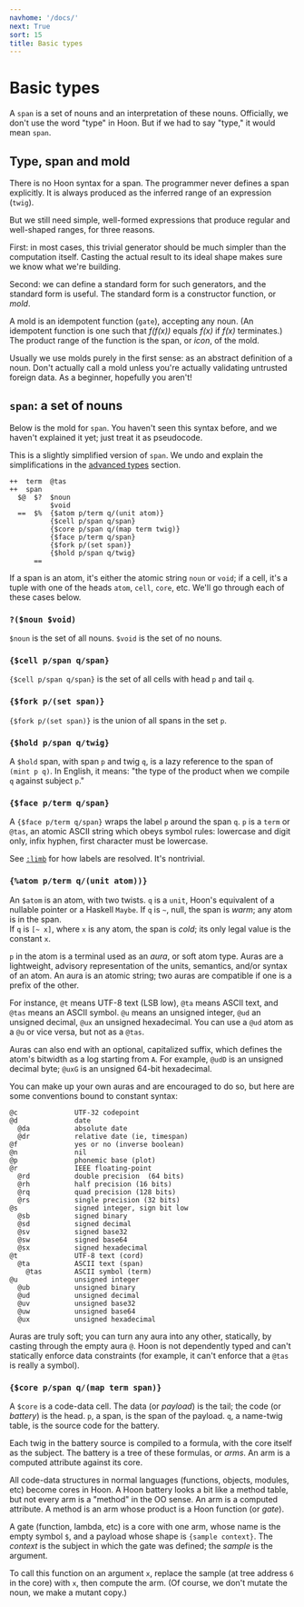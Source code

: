 ```yaml
---
navhome: '/docs/'
next: True
sort: 15
title: Basic types
---
```


# Basic types

A `span` is a set of nouns and an interpretation of these nouns. Officially, we
don't use the word "type" in Hoon. But if we had to say "type," it would mean
`span`.

## Type, span and mold

There is no Hoon syntax for a span. The programmer never defines a span
explicitly. It is always produced as the inferred range of an expression
(`twig`).

But we still need simple, well-formed expressions that produce regular and
well-shaped ranges, for three reasons.

First: in most cases, this trivial generator should be much simpler than the
computation itself. Casting the actual result to its ideal shape makes sure we
know what we're building.

Second: we can define a standard form for such generators, and the standard form
is useful. The standard form is a constructor function, or *mold*.

A mold is an idempotent function (`gate`), accepting any noun. (An idempotent
function is one such that *f(f(x))* equals *f(x)* if *f(x)* terminates.) The
product range of the function is the span, or *icon*, of the mold.

Usually we use molds purely in the first sense: as an abstract definition of a
noun. Don't actually call a mold unless you're actually validating untrusted
foreign data. As a beginner, hopefully you aren't!

## `span`: a set of nouns

Below is the mold for `span`. You haven't seen this syntax before, and we
haven't explained it yet; just treat it as pseudocode.

This is a slightly simplified version of `span`. We undo and explain the
simplifications in the [advanced types](../advanced) section.

    ++  term  @tas
    ++  span
      $@  $?  $noun
              $void
      ==  $%  {$atom p/term q/(unit atom)}
              {$cell p/span q/span}
              {$core p/span q/(map term twig)}
              {$face p/term q/span}
              {$fork p/(set span)}
              {$hold p/span q/twig}
          ==

If a span is an atom, it's either the atomic string `noun` or `void`; if a cell,
it's a tuple with one of the heads `atom`, `cell`, `core`, etc. We'll go through
each of these cases below.

### `?($noun $void)`

`$noun` is the set of all nouns. `$void` is the set of no nouns.

### `{$cell p/span q/span}`

`{$cell p/span q/span}` is the set of all cells with head `p` and tail `q`.

### `{$fork p/(set span)}`

`{$fork p/(set span)}` is the union of all spans in the set `p`.

### `{$hold p/span q/twig}`

A `$hold` span, with span `p` and twig `q`, is a lazy reference to the span of
`(mint p q)`. In English, it means: "the type of the product when we compile `q`
against subject `p`."

### `{$face p/term q/span}`

A `{$face p/term q/span}` wraps the label `p` around the span `q`. `p` is a
`term` or `@tas`, an atomic ASCII string which obeys symbol rules: lowercase and
digit only, infix hyphen, first character must be lowercase.

See [`:limb`](../twig/limb/limb) for how labels are resolved. It's nontrivial.

### `{%atom p/term q/(unit atom))}`

An `$atom` is an atom, with two twists. `q` is a `unit`, Hoon's equivalent of a
nullable pointer or a Haskell `Maybe`. If `q` is `~`, null, the span is *warm*;
any atom is in the span.\
If `q` is `[~ x]`, where `x` is any atom, the span is *cold*; its only legal
value is the constant `x`.

`p` in the atom is a terminal used as an *aura*, or soft atom type. Auras are a
lightweight, advisory representation of the units, semantics, and/or syntax of
an atom. An aura is an atomic string; two auras are compatible if one is a
prefix of the other.

For instance, `@t` means UTF-8 text (LSB low), `@ta` means ASCII text, and
`@tas` means an ASCII symbol. `@u` means an unsigned integer, `@ud` an unsigned
decimal, `@ux` an unsigned hexadecimal. You can use a `@ud` atom as a `@u` or
vice versa, but not as a `@tas`.

Auras can also end with an optional, capitalized suffix, which defines the
atom's bitwidth as a log starting from `A`. For example, `@udD` is an unsigned
decimal byte; `@uxG` is an unsigned 64-bit hexadecimal.

You can make up your own auras and are encouraged to do so, but here are some
conventions bound to constant syntax:

    @c              UTF-32 codepoint
    @d              date
      @da           absolute date
      @dr           relative date (ie, timespan)
    @f              yes or no (inverse boolean)
    @n              nil
    @p              phonemic base (plot)
    @r              IEEE floating-point
      @rd           double precision  (64 bits)
      @rh           half precision (16 bits)
      @rq           quad precision (128 bits)
      @rs           single precision (32 bits)
    @s              signed integer, sign bit low
      @sb           signed binary
      @sd           signed decimal
      @sv           signed base32
      @sw           signed base64
      @sx           signed hexadecimal
    @t              UTF-8 text (cord)
      @ta           ASCII text (span)
        @tas        ASCII symbol (term)
    @u              unsigned integer
      @ub           unsigned binary
      @ud           unsigned decimal
      @uv           unsigned base32
      @uw           unsigned base64
      @ux           unsigned hexadecimal

Auras are truly soft; you can turn any aura into any other, statically, by
casting through the empty aura `@`. Hoon is not dependently typed and can't
statically enforce data constraints (for example, it can't enforce that a `@tas`
is really a symbol).

### `{$core p/span q/(map term span)}`

A `$core` is a code-data cell. The data (or *payload*) is the tail; the code (or
*battery*) is the head. `p`, a span, is the span of the payload. `q`, a
name-twig table, is the source code for the battery.

Each twig in the battery source is compiled to a formula, with the core itself
as the subject. The battery is a tree of these formulas, or *arms*. An arm is a
computed attribute against its core.

All code-data structures in normal languages (functions, objects, modules, etc)
become cores in Hoon. A Hoon battery looks a bit like a method table, but not
every arm is a "method" in the OO sense. An arm is a computed attribute. A
method is an arm whose product is a Hoon function (or *gate*).

A gate (function, lambda, etc) is a core with one arm, whose name is the empty
symbol `$`, and a payload whose shape is `{sample context}`. The *context* is
the subject in which the gate was defined; the *sample* is the argument.

To call this function on an argument `x`, replace the sample (at tree address
`6` in the core) with `x`, then compute the arm. (Of course, we don't mutate the
noun, we make a mutant copy.)
